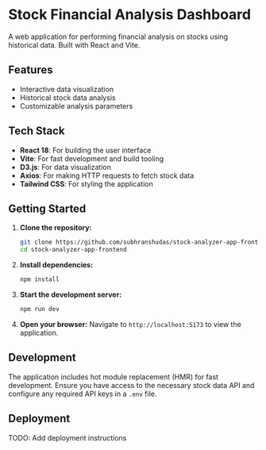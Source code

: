 # Stock Financial Analysis Dashboard

A web application for performing financial analysis on stocks using historical data. Built with React and Vite.

## Features

- Interactive data visualization
- Historical stock data analysis
- Customizable analysis parameters

## Tech Stack

- **React 18**: For building the user interface
- **Vite**: For fast development and build tooling
- **D3.js**: For data visualization
- **Axios**: For making HTTP requests to fetch stock data
- **Tailwind CSS**: For styling the application

## Getting Started

1. **Clone the repository:**

   ```bash
   git clone https://github.com/subhranshudas/stock-analyzer-app-frontend.git
   cd stock-analyzer-app-frontend
   ```

2. **Install dependencies:**

   ```bash
   npm install
   ```

3. **Start the development server:**

   ```bash
   npm run dev
   ```

4. **Open your browser:**
   Navigate to `http://localhost:5173` to view the application.

## Development

The application includes hot module replacement (HMR) for fast development. Ensure you have access to the necessary stock data API and configure any required API keys in a `.env` file.

## Deployment

TODO: Add deployment instructions
